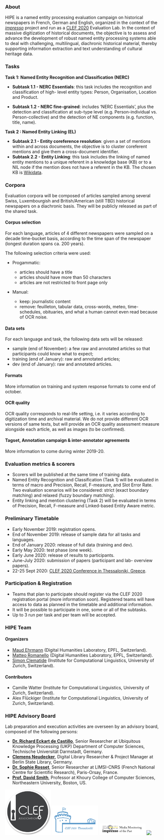 ### About

HIPE is a named entity processing evaluation campaign on historical newspapers in French, German and English, organized in the context of the [_impresso_](http://impresso-project.ch) project and run as a [CLEF 2020](https://clef2020.clef-initiative.eu/) Evaluation Lab. In the context of massive digitization of historical documents, the objective is to assess and advance the development of robust named entity processing systems able to deal with challenging, multilingual, diachronic historical material, thereby supporting information extraction and text understanding of cultural heritage data.

### Tasks

**Task 1: Named Entity Recognition and Classification (NERC)**

- **Subtask 1.1 - NERC Essentials**: this task includes the recognition and classification of high-
  level entity types: Person, Organisation, Location and Product.

- **Subtask 1.2 - NERC fine-grained**: includes ‘NERC Essentials’, plus the detection and
  classification at sub-type level (e.g. Person-individual vs. Person-collective) and the detection of NE components (e.g. function, title, name).

**Task 2 : Named Entity Linking (EL)**

- **Subtask 2.1 - Entity coreference resolution**: given a set of mentions within and across
  documents, the objective is to cluster coreferent mentions and give them a cross-document
  identifier.
- **Subtask 2.2 - Entity Linking**: this task includes the linking of named entity mentions to a
  unique referent in a knowledge base (KB) or to a NIL node if the mention does not have a
  referent in the KB. The chosen KB is [Wikidata](https://wikidata.org).

### Corpora

Evaluation corpora will be composed of articles sampled among several Swiss, Luxembourgish and British/American (still TBD) historical newspapers on a diachronic basis. They will be publicly released as part of the shared task.

#### Corpus selection

For each language, articles of 4 different newspapers were sampled on a decade time-bucket basis, according to the time span of the newspaper (longest duration spans ca. 200 years). 

The following selection criteria were used:

- Progammatic:
  - articles should have a title
  - articles should have more than 50 characters
  - articles are not restricted to front page only

- Manual:
  - keep: journalistic content
  - remove: feuilleton, tabular data, cross-words, meteo, time-schedules, obituaries, and what a human cannot even read because of OCR noise.

    
#### Data sets

For each language and task, the following data sets will be released:

- sample (end of November): a few raw and annotated articles so that participants could know what to expect;
- training (end of January): raw and annotated articles;
- dev (end of January): raw and annotated articles.


#### Formats

More information on training and system response formats to come end of october.


#### OCR quality

OCR quality corresponds to real-life setting, i.e. it varies according to digitization time and archival material. We do not provide different OCR versions of same texts, but will provide an OCR quality assessment measure alongside each article, as well as images (to be confirmed).


#### Tagset, Annotation campaign & inter-annotator agreements

More information to come during winter 2019-20.


### Evaluation metrics & scorers

- Scorers will be published at the same time of training data.
- Named Entity Recognition and Classification (Task 1) will be evaluated in terms of macro and Precision, Recall, F-measure, and Slot Error Rate. Two evaluation scenarios will be considered: strict (exact boundary matching) and relaxed (fuzzy boundary matching).
- Entity linking and mention clustering (Task 2) will be evaluated in terms of Precision, Recall, F-measure and Linked-based Entity Aware metric.


### Preliminary Timetable

- Early November 2019: registration opens.
- End of November 2019: release of sample data for all tasks and languages.
- End of January 2020: release of full data (training and dev).
- Early May 2020: test phase (one week).
- Early June 2020: release of results to participants.
- June-July 2020: submission of papers (participant and lab- overview papers).
- 22-25 Sept 2020: [CLEF 2020 Conference in Thessaloniki, Greece](https://clef2020.clef-initiative.eu/).

  
### Participation & Registration

- Teams that plan to participate should register via the CLEF 2020 registration portal (more information soon). Registered teams will have access to data as planned in the timetable and additional information.
- It will be possible to participate in one, some or all of the subtasks.
- Up to 3 run per task and per team will be accepted.


###  HIPE Team

####  Organizers

- [Maud Ehrmann](https://impresso-project.ch/consortium/people/#maud-ehrmann) (Digital Humanities Laboratory, EPFL, Switzerland).
- [Matteo Romanello](https://impresso-project.ch/consortium/people/#matteo-romanello)  (Digital Humanities Laboratory, EPFL, Switzerland).
- [Simon Clematide](https://impresso-project.ch/consortium/people/#simon-clematide) (Institute for Computational Linguistics, University of Zurich, Switzerland).


####  Contributors

- Camille Watter (Institute for Computational Linguistics, University of Zurich, Switzerland).
- Alex Flückiger (Institute for Computational Linguistics, University of Zurich, Switzerland).

  
### HIPE Advisory Board

Lab preparation and execution activities are overseen by an advisory board, composed of the following persons:

- [**Dr. Richard Eckart de Castillo**]( https://www.informatik.tu-darmstadt.de/ukp/ukp_home/staff_ukp/detailseite_mitarbeiter_1_42176.en.jsp), Senior Researcher at Ubiquitous Knowledge Processing (UKP) Department of Computer Sciences, Technische Universität Darmstadt, Germany.
- [**Clemens Neudecker**](https://cneud.net/ ), Digital Library Researcher & Project Manager at Berlin State Library, Germany.
- [**Dr. Sophie Rosset**](https://perso.limsi.fr/rosset/EN/index.php), Senior Researcher at LIMSI-CNRS (French National Centre for Scientific Research), Paris-Orsay, France.
- [**Prof. David Smith**](https://www.khoury.northeastern.edu/people/david-smith/), Professor at Khoury College of Computer Sciences, Northeastern University, Boston, US.


<p float="center">
<img src="img/clef-association-logo.png" width="150" /> 
<img src="img/clef2020_logo.png" width="150" /> 
<img src="img/impresso-logo.v4.pdf" width="150"/>
<img src="impresso-logo-h-RGB-inverted-4x.png" width="150"/>
</p>




